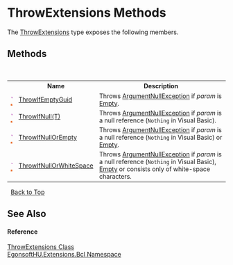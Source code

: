 # ThrowExtensions Methods
 

The <a href="T_EgonsoftHU_Extensions_Bcl_ThrowExtensions.md">ThrowExtensions</a> type exposes the following members.


## Methods
&nbsp;<table><tr><th></th><th>Name</th><th>Description</th></tr><tr><td>![Public method](media/pubmethod.gif "Public method")![Static member](media/static.gif "Static member")</td><td><a href="M_EgonsoftHU_Extensions_Bcl_ThrowExtensions_ThrowIfEmptyGuid.md">ThrowIfEmptyGuid</a></td><td>
Throws <a href="https://docs.microsoft.com/dotnet/api/system.argumentnullexception" target="_blank" rel="noopener noreferrer">ArgumentNullException</a> if *param* is <a href="https://docs.microsoft.com/dotnet/api/system.guid.empty" target="_blank" rel="noopener noreferrer">Empty</a>.</td></tr><tr><td>![Public method](media/pubmethod.gif "Public method")![Static member](media/static.gif "Static member")</td><td><a href="M_EgonsoftHU_Extensions_Bcl_ThrowExtensions_ThrowIfNull__1.md">ThrowIfNull(T)</a></td><td>
Throws <a href="https://docs.microsoft.com/dotnet/api/system.argumentnullexception" target="_blank" rel="noopener noreferrer">ArgumentNullException</a> if *param* is a null reference (`Nothing` in Visual Basic).</td></tr><tr><td>![Public method](media/pubmethod.gif "Public method")![Static member](media/static.gif "Static member")</td><td><a href="M_EgonsoftHU_Extensions_Bcl_ThrowExtensions_ThrowIfNullOrEmpty.md">ThrowIfNullOrEmpty</a></td><td>
Throws <a href="https://docs.microsoft.com/dotnet/api/system.argumentnullexception" target="_blank" rel="noopener noreferrer">ArgumentNullException</a> if *param* is a null reference (`Nothing` in Visual Basic) or <a href="https://docs.microsoft.com/dotnet/api/system.string.empty" target="_blank" rel="noopener noreferrer">Empty</a>.</td></tr><tr><td>![Public method](media/pubmethod.gif "Public method")![Static member](media/static.gif "Static member")</td><td><a href="M_EgonsoftHU_Extensions_Bcl_ThrowExtensions_ThrowIfNullOrWhiteSpace.md">ThrowIfNullOrWhiteSpace</a></td><td>
Throws <a href="https://docs.microsoft.com/dotnet/api/system.argumentnullexception" target="_blank" rel="noopener noreferrer">ArgumentNullException</a> if *param* is a null reference (`Nothing` in Visual Basic), <a href="https://docs.microsoft.com/dotnet/api/system.string.empty" target="_blank" rel="noopener noreferrer">Empty</a> or consists only of white-space characters.</td></tr></table>&nbsp;
<a href="#throwextensions-methods">Back to Top</a>

## See Also


#### Reference
<a href="T_EgonsoftHU_Extensions_Bcl_ThrowExtensions.md">ThrowExtensions Class</a><br /><a href="N_EgonsoftHU_Extensions_Bcl.md">EgonsoftHU.Extensions.Bcl Namespace</a><br />